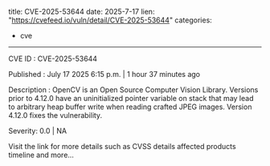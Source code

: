 
title: CVE-2025-53644
date: 2025-7-17
lien: "https://cvefeed.io/vuln/detail/CVE-2025-53644"
categories:
  - cve
---

CVE ID : CVE-2025-53644

Published :  July 17
2025
6:15 p.m. | 1 hour
37 minutes ago

Description : OpenCV is an Open Source Computer Vision Library. Versions prior to 4.12.0 have an uninitialized pointer variable on stack that may lead to arbitrary heap buffer write when reading crafted JPEG images. Version 4.12.0 fixes the vulnerability.

Severity: 0.0 | NA

Visit the link for more details
such as CVSS details
affected products
timeline
and more...
